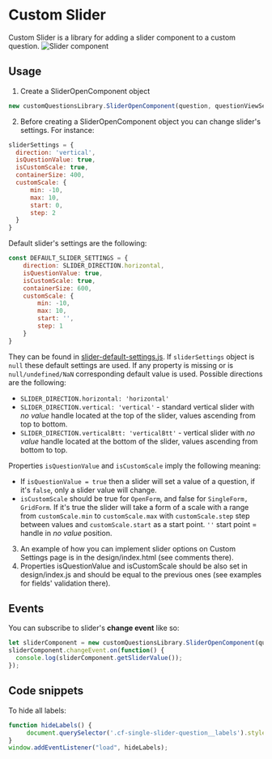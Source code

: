 
# Custom Slider

Custom Slider is a library for adding a slider component to a custom question.
![Slider component](https://user-images.githubusercontent.com/70640199/135821099-13736ab5-cfe0-4faf-b963-0c0da4ebdcf6.png)

## Usage

1) Create a SliderOpenComponent object
```js
new customQuestionsLibrary.SliderOpenComponent(question, questionViewSettings, sliderSettings);
```
2) Before creating a SliderOpenComponent object you can change slider's settings. For instance:

```js
sliderSettings = {
  direction: 'vertical',
  isQuestionValue: true,
  isCustomScale: true,
  containerSize: 400,
  customScale: {
      min: -10,
      max: 10,
      start: 0,
      step: 2
  }
}
```
Default slider's settings are the following:
```js
const DEFAULT_SLIDER_SETTINGS = {
    direction: SLIDER_DIRECTION.horizontal,
    isQuestionValue: true,
    isCustomScale: true,
    containerSize: 600,
    customScale: {
        min: -10,
        max: 10,
        start: '',
        step: 1
    }
}
```
They can be found in [slider-default-settings.js](lib/slider/slider-default-settings.js). If `sliderSettings` object is `null` these default settings are used. If any property is missing or is `null/undefined/NaN` corresponding default value is used.
Possible directions are the following:
- `SLIDER_DIRECTION.horizontal: 'horizontal'`
- `SLIDER_DIRECTION.vertical: 'vertical'` - standard vertical slider with *no value* handle located at the top of the slider, values ascending from top to bottom.
- `SLIDER_DIRECTION.verticalBtt: 'verticalBtt'` - vertical slider with *no value* handle located at the bottom of the slider, values ascending from bottom to top.

Properties `isQuestionValue` and `isCustomScale` imply the following meaning:
- If `isQuestionValue = true` then a slider will set a value of a question, if it's `false`, only a slider value will change.
- `isCustomScale` should be true for `OpenForm`, and false for `SingleForm, GridForm`. If it's true the slider will take a form of a scale
  with a range from `customScale.min` to `customScale.max` with `customScale.step` step between values and `customScale.start` as a start point. `''` start point = handle in *no value* position.

3) An example of how you can implement slider options on Custom Settings page is in the design/index.html (see comments there).
4) Properties isQuestionValue and isCustomScale should be also set in design/index.js and should be equal to the previous ones (see examples for fields' validation there).

## Events
You can subscribe to slider's **change event** like so:
```js
let sliderComponent = new customQuestionsLibrary.SliderOpenComponent(question, questionViewSettings, sliderSettings);
sliderComponent.changeEvent.on(function() {
  console.log(sliderComponent.getSliderValue());
});
```
## Code snippets
To hide all labels:
```js
function hideLabels() {
     document.querySelector('.cf-single-slider-question__labels').style.display = "none";
}
window.addEventListener("load", hideLabels);
```
